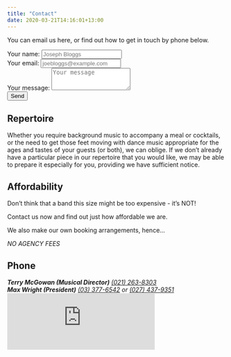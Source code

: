 ```yaml
---
title: "Contact"
date: 2020-03-21T14:16:01+13:00
---
```

You can email us here, or find out how to get in touch by phone below.

<form action="https://formspree.io/info@mainlandbigband.co.nz" method="POST">
      <div class="form-group">
            <label for="nameField">Your name:</label>
            <input id="nameField" class="form-control" type="text" name="name" placeholder="Joseph Bloggs" required>
      </div>
      <div class="form-group">
        <label for="emailField">Your email:</label>
        <input id="emailField" class="form-control" type="email" name="_replyto" placeholder="joebloggs@example.com" required>
      </div>
      <div class="form-group">
        <label for="messageField">Your message:</label>
        <textarea id="messageField" class="form-control" name="message" placeholder="Your message" rows="3" required></textarea>
      </div>
      <input type="hidden" name="_subject" value="New email from website" />
      <input type="hidden" name="_next" value="//mainlandbigband.co.nz/contact/thanks/" />
      <input type="submit" value="Send">
</form>

Repertoire
----------
Whether you require background music to accompany a meal or cocktails, or the need to get those feet moving with dance music appropriate for the ages and tastes of your guests (or both), we can oblige. If we don’t already have a particular piece in our repertoire that you would like, we may be able to prepare it especially for you, providing we have sufficient notice.

Affordability
-------------
Don’t think that a band this size might be too expensive - it’s NOT!

Contact us now and find out just how affordable we are.

We also make our own booking arrangements, hence...

*NO AGENCY FEES*

Phone
-----
<address>
    <strong>Terry McGowan (Musical Director)</strong>
    <a href="tel:+64212638303">(021) 263-8303</a>
</address>
<address>
    <strong>Max Wright (President)</strong>
    <a href="tel:+6433776542">(03) 377-6542</a> or <a href="tel:+64274379351">(027) 437-9351</a>
</address>

<iframe src="https://www.facebook.com/plugins/page.php?href=https%3A%2F%2Fwww.facebook.com%2FMainlandBigBand%20%20&tabs&width=340&height=130&small_header=false&adapt_container_width=true&hide_cover=false&show_facepile=false&appId" width="340" height="130" style="border:none;overflow:hidden" scrolling="no" frameborder="0" allowTransparency="true"></iframe>